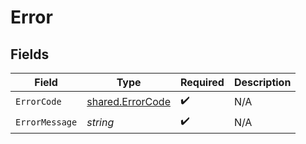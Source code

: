# Error


## Fields

| Field                                                | Type                                                 | Required                                             | Description                                          |
| ---------------------------------------------------- | ---------------------------------------------------- | ---------------------------------------------------- | ---------------------------------------------------- |
| `ErrorCode`                                          | [shared.ErrorCode](../../models/shared/errorcode.md) | :heavy_check_mark:                                   | N/A                                                  |
| `ErrorMessage`                                       | *string*                                             | :heavy_check_mark:                                   | N/A                                                  |